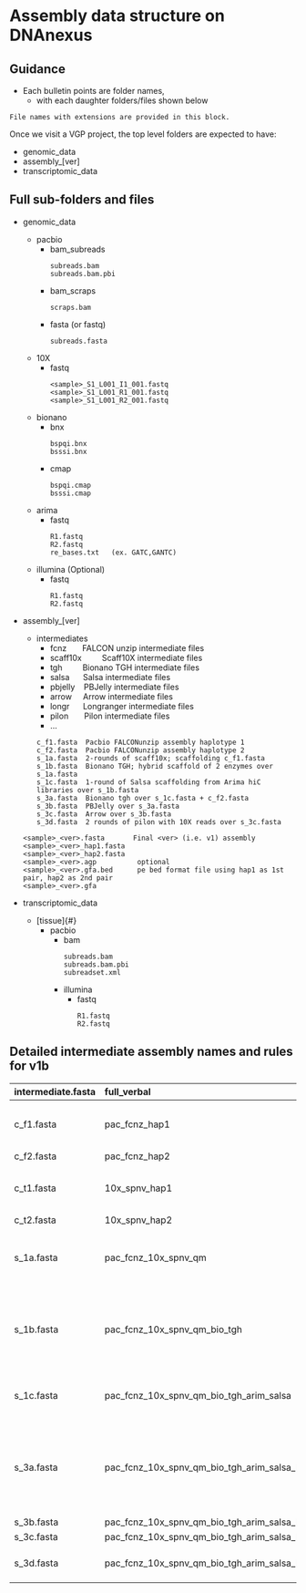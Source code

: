 # Assembly data structure on DNAnexus


## Guidance
* Each bulletin points are folder names,
  * with each daughter folders/files shown below

```
File names with extensions are provided in this block.
```

Once we visit a VGP project, the top level folders are expected to have:
* genomic_data
* assembly_\[ver\]
* transcriptomic_data

## Full sub-folders and files

* genomic_data
  * pacbio
    * bam_subreads
        ```
        subreads.bam
        subreads.bam.pbi
        ```
    * bam_scraps
        ```
        scraps.bam
        ```
    * fasta (or fastq)
        ```
        subreads.fasta
        ```
  * 10X
    * fastq
      ```
      <sample>_S1_L001_I1_001.fastq
      <sample>_S1_L001_R1_001.fastq
      <sample>_S1_L001_R2_001.fastq
      ```
  * bionano
    * bnx
      ```
      bspqi.bnx
      bsssi.bnx
      ```
    * cmap
      ```
      bspqi.cmap
      bsssi.cmap
      ```
  * arima
    *	fastq
         ```
         R1.fastq
         R2.fastq
         re_bases.txt	(ex. GATC,GANTC)
         ```
   * illumina (Optional)
     * fastq
       ```
       R1.fastq
       R2.fastq
       ```

* assembly_\[ver\]
  * intermediates
    * fcnz   &nbsp;&nbsp;&nbsp;&nbsp;&nbsp; FALCON unzip intermediate files
    * scaff10x	&nbsp;&nbsp;&nbsp;&nbsp;&nbsp;&nbsp;&nbsp; Scaff10X intermediate files
    * tgh &nbsp;&nbsp;&nbsp;&nbsp;&nbsp;&nbsp;&nbsp; Bionano TGH intermediate files
    * salsa &nbsp;&nbsp;&nbsp;&nbsp; Salsa intermediate files
    * pbjelly &nbsp;&nbsp; PBJelly intermediate files
    * arrow &nbsp;&nbsp;&nbsp; Arrow intermediate files
    * longr &nbsp;&nbsp;&nbsp;&nbsp; Longranger intermediate files
    * pilon &nbsp;&nbsp;&nbsp;&nbsp;&nbsp; Pilon intermediate files
    * ...
    ```
    c_f1.fasta	Pacbio FALCONunzip assembly haplotype 1
    c_f2.fasta	Pacbio FALCONunzip assembly haplotype 2
    s_1a.fasta	2-rounds of scaff10x; scaffolding c_f1.fasta
    s_1b.fasta	Bionano TGH; hybrid scaffold of 2 enzymes over s_1a.fasta
    s_1c.fasta	1-round of Salsa scaffolding from Arima hiC libraries over s_1b.fasta
    s_3a.fasta	Bionano tgh over s_1c.fasta + c_f2.fasta
    s_3b.fasta	PBJelly over s_3a.fasta
    s_3c.fasta	Arrow over s_3b.fasta
    s_3d.fasta	2 rounds of pilon with 10X reads over s_3c.fasta
    ```

  ```
  <sample>_<ver>.fasta       Final <ver> (i.e. v1) assembly
  <sample>_<ver>_hap1.fasta				
  <sample>_<ver>_hap2.fasta				
  <sample>_<ver>.agp          optional
  <sample>_<ver>.gfa.bed      pe bed format file using hap1 as 1st pair, hap2 as 2nd pair
  <sample>_<ver>.gfa
  ```

* transcriptomic_data
  * \[tissue\]{#}
    * pacbio
      * bam
        ```
        subreads.bam
        subreads.bam.pbi
        subreadset.xml
        ```
      * illumina
        * fastq
          ```
          R1.fastq
          R2.fastq
          ```

## Detailed intermediate assembly names and rules for v1b

| intermediate.fasta	| full_verbal | description |
|:------------- | :---------- | :-----------|
|c_f1.fasta	| pac_fcnz_hap1	| pac_fcnz_hap#: Pacbio FALCONunzip assembly hap# |
|c_f2.fasta	|pac_fcnz_hap2	||
|c_t1.fasta	|10x_spnv_hap1	|10x_spnv_hap#: 10X Genomics Supernova assembly hap# |
|c_t2.fasta	|10x_spnv_hap2	||
|s_1a.fasta	|pac_fcnz_10x_spnv_qm	|qm: 2-rounds of quickmerge joining pac_fcnz_hap1 and 10x_spnv_hap1
|s_1b.fasta	|pac_fcnz_10x_spnv_qm_bio_tgh	|bio_tgh: bionano TGH; hybrid scaffold of 2 enzymes. *Make sure to include the NOT_SCAFFOLDED leftovers.*|
|s_1c.fasta	|pac_fcnz_10x_spnv_qm_bio_tgh_arim_salsa | arim_salsa: 1-round of Salsa scaffolding from Arima hiC libraries |
|s_3a.fasta	|pac_fcnz_10x_spnv_qm_bio_tgh_arim_salsa_bio_tgh_all	|bio_tgh_all: bio_tgh, this time including pac_fcnz_hap2. Again, don't forget to include the *NOT_SCAFFOLDED leftovers.* |
|s_3b.fasta|	pac_fcnz_10x_spnv_qm_bio_tgh_arim_salsa_bio_tgh_all_pbjl|	pbjelly |
|s_3c.fasta|	pac_fcnz_10x_spnv_qm_bio_tgh_arim_salsa_bio_tgh_all_pbjl_arrow|	arrow |
|s_3d.fasta	|pac_fcnz_10x_spnv_qm_bio_tgh_arim_salsa_bio_tgh_all_pbjl_arrow_pilon2	|2 rounds of pilon with 10X illumina reads |
